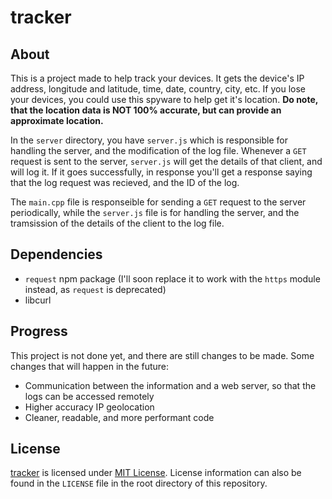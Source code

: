 # tracker

## About
This is a project made to help track your devices. It gets the device's IP address, longitude and latitude, time, date, country, city, etc.
If you lose your devices, you could use this spyware to help get it's location.
**Do note, that the location data is NOT 100% accurate, but can provide an approximate location.**

In the `server` directory, you have `server.js` which is responsible for handling the server, and the modification of the log file.
Whenever a `GET` request is sent to the server, `server.js` will get the details of that client, and will log it.
If it goes successfully, in response you'll get a response saying that the log request was recieved, and the ID of the log.

The `main.cpp` file is responseible for sending a `GET` request to the server periodically, while the `server.js` file is for handling the server, and the tramsission of the details of the client to the log file.

## Dependencies
- `request` npm package (I'll soon replace it to work with the `https` module instead, as `request` is deprecated)
- libcurl

## Progress
This project is not done yet, and there are still changes to be made.
Some changes that will happen in the future:

- Communication between the information and a web server, so that the logs can be accessed remotely
- Higher accuracy IP geolocation
- Cleaner, readable, and more performant code

## License
[tracker](https://github.com/johnmanjohnston/tracker) is licensed under [MIT License](https://opensource.org/licenses/MIT).
License information can also be found in the `LICENSE` file in the root directory of this repository.
